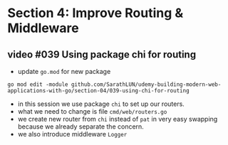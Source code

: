 # Section 4: Improve Routing & Middleware

## video #039 Using package chi for routing

- update `go.mod` for new package

```shell
go mod edit -module github.com/SarathLUN/udemy-building-modern-web-applications-with-go/section-04/039-using-chi-for-routing
```

- in this session we use package `chi` to set up our routers.
- what we need to change is file `cmd/web/routers.go`
- we create new router from `chi` instead of `pat` in very easy swapping because we already separate the concern.
- we also introduce middleware `Logger`
